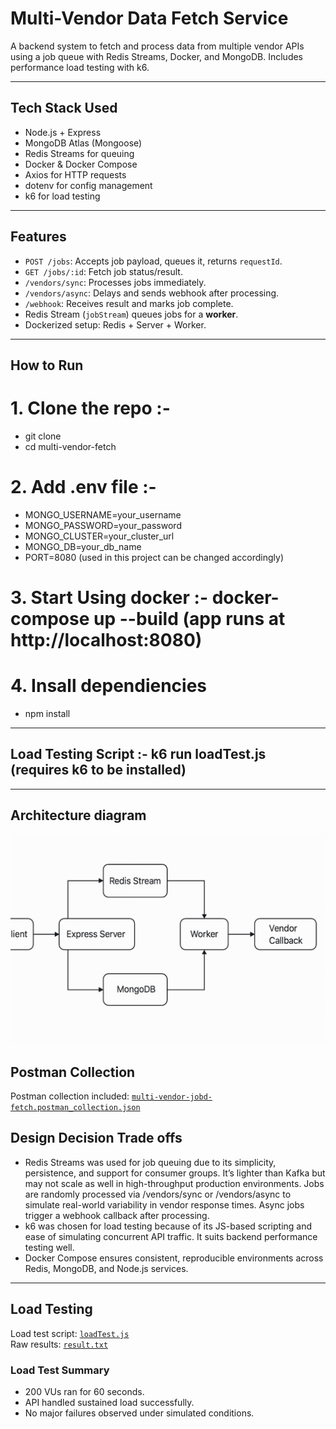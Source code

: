 # Multi-Vendor Data Fetch Service

A backend system to fetch and process data from multiple vendor APIs using a job queue with Redis Streams, Docker, and MongoDB. Includes performance load testing with k6.

---
## Tech Stack Used
- Node.js + Express
- MongoDB Atlas (Mongoose)
- Redis Streams for queuing
- Docker & Docker Compose
- Axios for HTTP requests
- dotenv for config management
- k6 for load testing

---

## Features

- `POST /jobs`: Accepts job payload, queues it, returns `requestId`.
- `GET /jobs/:id`: Fetch job status/result.
- `/vendors/sync`: Processes jobs immediately.
- `/vendors/async`: Delays and sends webhook after processing.
- `/webhook`: Receives result and marks job complete.
- Redis Stream (`jobStream`) queues jobs for a **worker**.
- Dockerized setup: Redis + Server + Worker.

---
## How to Run

# 1. Clone the repo :-  
- git clone <repo-url> 
- cd multi-vendor-fetch

# 2. Add .env file :-   
- MONGO_USERNAME=your_username
- MONGO_PASSWORD=your_password
- MONGO_CLUSTER=your_cluster_url
- MONGO_DB=your_db_name
- PORT=8080 (used in this project can be changed accordingly)

# 3. Start Using docker :- docker-compose up --build (app runs at http://localhost:8080)

# 4. Insall dependiencies
- npm install

---
## Load Testing Script :- k6 run loadTest.js (requires k6 to be installed)
---
## Architecture diagram
![Architecture Diagram](./architecture-diagram.png)

## Postman Collection
Postman collection included: [`multi-vendor-jobd-fetch.postman_collection.json`](./multi-vendor-jobd-fetch.postman_collection.json)

## Design Decision Trade offs
- Redis Streams was used for job queuing due to its simplicity, persistence, and support for consumer groups. It’s lighter than Kafka but may not scale as well in high-throughput production environments.
 Jobs are randomly processed via /vendors/sync or /vendors/async to simulate real-world variability in vendor response times. Async jobs trigger a webhook callback after processing.
- k6 was chosen for load testing because of its JS-based scripting and ease of simulating concurrent API traffic. It suits backend performance testing well.
- Docker Compose ensures consistent, reproducible environments across Redis, MongoDB, and Node.js services.
---
##  Load Testing

Load test script: [`loadTest.js`](./loadTest.js)  
Raw results: [`result.txt`](./result.txt)

### Load Test Summary
- 200 VUs ran for 60 seconds.
- API handled sustained load successfully.
- No major failures observed under simulated conditions.
